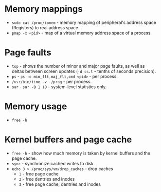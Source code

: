 # Memory mappings

- `sudo cat /proc/iomem` - memory mapping of peripheral's address space (Registers) to real address space.
- `pmap -x <pid>` - map of a virtual memory address space of a process.

# Page faults

- `top` - shows the number of minor and major page faults, as well as deltas 
          between screen updates (`-d ss.t` - tenths of seconds precision).
- `ps` - `ps -o min_flt,maj_flt,cmd <pid>` - per process.
- `/usr/bin/time -v ./prog` - per process.
- `sar` - `sar -B 1 10` - system-level statistics only.

# Memory usage

- `free -h`

# Kernel buffers and page cache

- `free -h` - show how much memory is taken by kernel buffers and the page cache.
- `sync` - synchronize cached writes to disk.
- `echo 3 > /proc/sys/vm/drop_caches` - drop caches
  + `1` - free page cache 
  + `2` - free dentries and inodes
  + `3` - free page cache, dentries and inodes 

